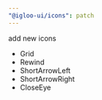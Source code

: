 ```yaml
---
"@igloo-ui/icons": patch
---
```


add new icons 
- Grid 
- Rewind
- ShortArrowLeft
- ShortArrowRight
- CloseEye
